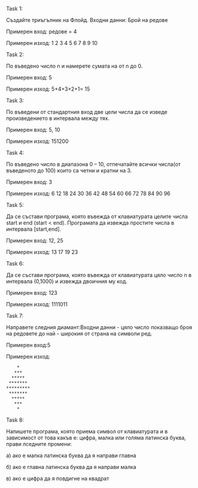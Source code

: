 Task 1:

Създайте триъгълник на Флойд. Входни данни: Брой на редове 

Примерен вход: редове = 4

Примерен изход:
1
2  3
4  5  6
7  8  9  10 


Task 2:

По въведено число n и намерете сумата на от n до 0.

Примерен вход: 5 

Примерен изход: 5+4+3+2+1= 15

Task 3:

По въведени от стандартния вход две цели числа да се изведе произведението в интервала между тях.

Примерен вход: 5, 10

Примерен изход: 151200

Task 4:

По въведено число в диапазона 0 – 10, отпечатайте всички числа(от въведеното до 100) които са четни и кратни на 3.

Примерен вход: 3

Примерен изход: 6 12 18 24 30 36 42 48 54 60 66 72 78 84 90 96

Task 5: 

Да се състави програма, която въвежда от клавиатурата целите числа start и end (start < end). Програмата да извежда простите числа в интервала [start,end]. 

Примерен вход: 12, 25

Примерен изход: 13 17 19 23

Task 6:

Да се състави програма, която въвежда от клавиатурата цяло число n в интервала (0,1000) и извежда двоичния му код. 

Примерен вход: 123 

Примерен изход: 1111011

Task 7:

Направете следния диамант:Входни данни - цяло число показващо броя на редовете до най - широкия от страна на символи ред.

Примерен вход:5

Примерен изход:

        *
       ***
      *****
     *******
    *********
     *******
      *****
       ***
        *

Task 8:

Напишете програма, която приема символ от клавиатурата и в зависимост от това какъв е: цифра, малка или голяма латинска буква, прави лседните промени:

 а) ако е малка латинска буква да я направи главна

 б) ако е главна латинска буква да я направи малка

 в) ако е цифра да я повдигне на квадрат
